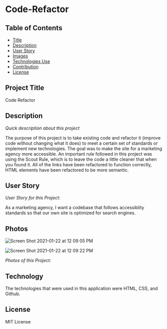 # Code-Refactor

## Table of Contents

- [Title](#title)
- [Description](#description)
- [User Story](#story)
- [Images](#photos)
- [Technologies Use](#technology)
- [Contribution](#contribution)
- [License](#license)

## Project Title

Code Refactor

## Description

_Quick description about this project_

The purpose of this project is to take existing code and refactor it (improve code without changing what it does) to meet a certain set of standards or implement new technologies. The goal was to make the site for a marketing agency more accessible. An important rule followed in this project was using the Scout Rule, which is to leave the code a little cleaner that when you found it. All of the links have been refactored to function correctly, HTML elements have been refactored to be more semantic.

## User Story

_User Story for this Project:_

As a marketing agency, I want a codebase that follows accessiblity standards so that our own site is optimized for search engines.

## Photos

![Screen Shot 2021-01-22 at 12 09 05 PM](https://user-images.githubusercontent.com/70075378/105534424-b4a77080-5caa-11eb-909d-00778532c7c9.png)

![Screen Shot 2021-01-22 at 12 09 22 PM](https://user-images.githubusercontent.com/70075378/105534448-bf620580-5caa-11eb-8273-5489194119b5.png)

_Photos of this Project:_

## Technology

The technologies that were used in this application were HTML, CSS, and Github.

## License

MIT License
